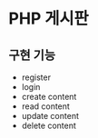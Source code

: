 # PHP 게시판

## 구현 기능 
- register
- login
- create content
- read content
- update content
- delete content
